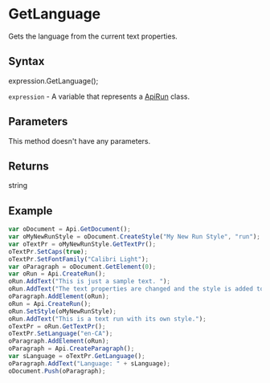 # GetLanguage

Gets the language from the current text properties.

## Syntax

expression.GetLanguage();

`expression` - A variable that represents a [ApiRun](../ApiRun.md) class.

## Parameters

This method doesn't have any parameters.

## Returns

string

## Example



```javascript
var oDocument = Api.GetDocument();
var oMyNewRunStyle = oDocument.CreateStyle("My New Run Style", "run");
var oTextPr = oMyNewRunStyle.GetTextPr();
oTextPr.SetCaps(true);
oTextPr.SetFontFamily("Calibri Light");
var oParagraph = oDocument.GetElement(0);
var oRun = Api.CreateRun();
oRun.AddText("This is just a sample text. ");
oRun.AddText("The text properties are changed and the style is added to the paragraph. ");
oParagraph.AddElement(oRun);
oRun = Api.CreateRun();
oRun.SetStyle(oMyNewRunStyle);
oRun.AddText("This is a text run with its own style.");
oTextPr = oRun.GetTextPr();
oTextPr.SetLanguage("en-CA");
oParagraph.AddElement(oRun);
oParagraph = Api.CreateParagraph();
var sLanguage = oTextPr.GetLanguage();
oParagraph.AddText("Language: " + sLanguage);
oDocument.Push(oParagraph);
```
